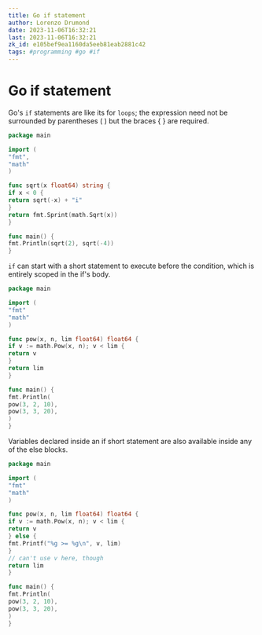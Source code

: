 ```yaml
---
title: Go if statement
author: Lorenzo Drumond
date: 2023-11-06T16:32:21
last: 2023-11-06T16:32:21
zk_id: e105bef9ea1160da5eeb81eab2881c42
tags: #programming #go #if
---
```



# Go if statement
Go's `if` statements are like its for `loops`;
the expression need not be surrounded by parentheses ( )
but the braces { } are required.

```go
package main

import (
"fmt",
"math"
)

func sqrt(x float64) string {
if x < 0 {
return sqrt(-x) + "i"
}
return fmt.Sprint(math.Sqrt(x))
}

func main() {
fmt.Println(sqrt(2), sqrt(-4))
}
```

`if` can start with a short statement to execute before the condition,
which is entirely scoped in the if's body.

```go
package main

import (
"fmt"
"math"
)

func pow(x, n, lim float64) float64 {
if v := math.Pow(x, n); v < lim {
return v
}
return lim
}

func main() {
fmt.Println(
pow(3, 2, 10),
pow(3, 3, 20),
)
}
```

Variables declared inside an if short statement are also available inside any of the else blocks.

```go
package main

import (
"fmt"
"math"
)

func pow(x, n, lim float64) float64 {
if v := math.Pow(x, n); v < lim {
return v
} else {
fmt.Printf("%g >= %g\n", v, lim)
}
// can't use v here, though
return lim
}

func main() {
fmt.Println(
pow(3, 2, 10),
pow(3, 3, 20),
)
}
```
